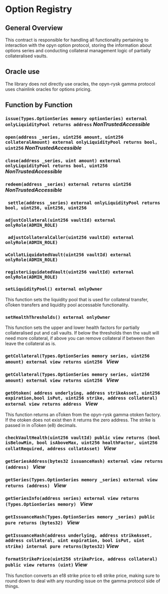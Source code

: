 # Option Registry

## General Overview

This contract is responsible for handling all functionality pertaining to interaction with the opyn option protocol, storing the information about options series and conducting collateral management logic of partially collateralised vaults.

## Oracle use

The library does not directly use oracles, the opyn-rysk gamma protocol uses chainlink oracles for options pricing.

## Function by Function

### ``` issue(Types.OptionSeries memory optionSeries) external onlyLiquidityPool returns address ``` ***NonTrustedAccessible***


### ``` open(address _series, uint256 amount, uint256 collateralAmount) external onlyLiquidityPool returns bool, uint256 ``` ***NonTrustedAccessible***



### ```close(address _series, uint amount) external onlyLiquidityPool returns bool, uint256``` ***NonTrustedAccessible***

### ```redeem(address _series) external returns uint256 ``` ***NonTrustedAccessible***

### ``` settle(address _series) external onlyLiquidityPool returns bool, uint256, uint256, uint256```



### ``` adjustCollateral(uint256 vaultId) external onlyRole(ADMIN_ROLE) ```



### ``` adjustCollateralCaller(uint256 vaultId) external onlyRole(ADMIN_ROLE)```



### ```wCollatLiquidatedVault(uint256 vaultId) external onlyRole(ADMIN_ROLE)```



### ```registerLiquidatedVault(uint256 vaultId) external onlyRole(ADMIN_ROLE) ``` 


### ```setLiquidityPool() external onlyOwner ```

This function sets the liquidity pool that is used for collateral transfer, oToken transfers and liquidity pool accessable functionality.

### ```setHealthThresholds() external onlyOwner ```

This function sets the upper and lower health factors for partially collateralised put and call vaults. If below the thresholds then the vault will need more collateral, if above you can remove collateral if between then leave the collateral as is.


### ```getCollateral(Types.OptionSeries memory series, uint256 amount) external view returns uint256 ``` ***View***



### ```getCollateral(Types.OptionSeries memory series, uint256 amount) external view returns uint256 ``` ***View***


### ```getOtoken( address underlying, address strikeAsset, uint256 expiration,bool isPut, uint256 strike, address collateral) external view returns address ``` ***View***

This function returns an oToken from the opyn-rysk gamma otoken factory. If the otoken does not exist then it returns the zero address. The strike is passed in in oToken (e8) decimals.

### ```checkVaultHealth(uint256 vaultId) public view returns (bool isBelowMin, bool isAboveMax, uint256 healthFactor, uint256 collatRequired, address collatAsset) ``` ***View***


### ```getSeriesAddress(bytes32 issuanceHash) external view returns (address) ``` ***View***


### ```getSeries(Types.OptionSeries memory _series) external view returns (address) ``` ***View***


### ```getSeriesInfo(address series) external view returns (Types.OptionSeries memory) ``` ***View***


### ```getIssuanceHash(Types.OptionSeries memory _series) public pure returns (bytes32) ``` ***View***


### ``` getIssuanceHash(address underlying, address strikeAsset, address collateral, uint expiration, bool isPut, uint strike) internal pure returns(bytes32) ``` ***View***


### ``` formatStrikePrice(uint256 strikePrice, address collateral) public view returns (uint) ``` ***View***

This function converts an e18 strike price to e8 strike price, making sure to round down to deal with any rounding issue on the gamma protocol side of things.